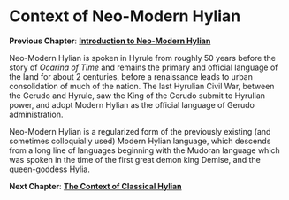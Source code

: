 # Context of Neo-Modern Hylian
**Previous Chapter**: **[Introduction to Neo-Modern Hylian](grammar/advanced/00_hls_intro)**

Neo-Modern Hylian is spoken in Hyrule from roughly 50 years before the story of *Ocarina of Time* and remains the primary and official language of the land for about 2 centuries, before a renaissance leads to urban consolidation of much of the nation. The last Hyrulian Civil War, between the Gerudo and Hyrule, saw the King of the Gerudo submit to Hyrulian power, and adopt Modern Hylian as the official language of Gerudo administration.

Neo-Modern Hylian is a regularized form of the previously existing (and sometimes colloquially used) Modern Hylian language, which descends from a long line of languages beginning with the Mudoran language which was spoken in the time of the first great demon king Demise, and the queen-goddess Hylia.

**Next Chapter**: **[The Context of Classical Hylian](grammar/advanced/02_context)**